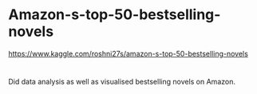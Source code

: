 # Amazon-s-top-50-bestselling-novels
https://www.kaggle.com/roshni27s/amazon-s-top-50-bestselling-novels
#
Did data analysis as well as visualised bestselling novels on Amazon.

